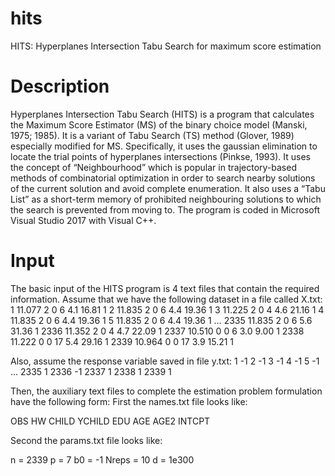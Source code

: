 # hits
HITS: Hyperplanes Intersection Tabu Search for maximum score estimation

# Description

Hyperplanes Intersection Tabu Search (HITS) is a program that calculates the Maximum Score Estimator (MS) of the binary choice model (Manski, 1975; 1985). It is a variant of Tabu Search (TS) method (Glover, 1989) especially modified for MS. Specifically, it uses the gaussian elimination to locate the trial points of hyperplanes intersections (Pinkse, 1993). It uses the concept of “Neighbourhood” which is popular in trajectory-based methods of combinatorial optimization in order to search nearby solutions of the current solution and avoid complete enumeration. It also uses a “Tabu List” as a short-term memory of prohibited neighbouring solutions to which the search is prevented from moving to. The program is coded in Microsoft Visual Studio 2017 with Visual C++.  

# Input 

The basic input of the HITS program is 4 text files that contain the required information. Assume that we have the following dataset in a file called X.txt: 
1	11.077	2	0	6	4.1	16.81	1
2	11.835	2	0	6	4.4	19.36	1
3	11.225	2	0	4	4.6	21.16	1
4	11.835	2	0	6	4.4	19.36	1
5	11.835	2	0	6	4.4	19.36	1
…
2335	11.835	2	0	6	5.6	31.36	1
2336	11.352	2	0	4	4.7	22.09	1
2337	10.510	0	0	6	3.0	9.00	1
2338	11.222	0	0	17	5.4	29.16	1
2339	10.964	0	0	17	3.9	15.21	1

Also, assume the response variable saved in file y.txt:
1       -1
2       -1
3       -1
4       -1
5       -1
…
2335    1
2336    -1
2337    1
2338    1
2339    1

Then, the auxiliary text files to complete the estimation problem formulation have the following form: 
First the names.txt file looks like:

OBS HW CHILD YCHILD EDU AGE AGE2 INTCPT

Second the params.txt file looks like:

n = 2339
p = 7
b0 = -1
Nreps = 10
d = 1e300

